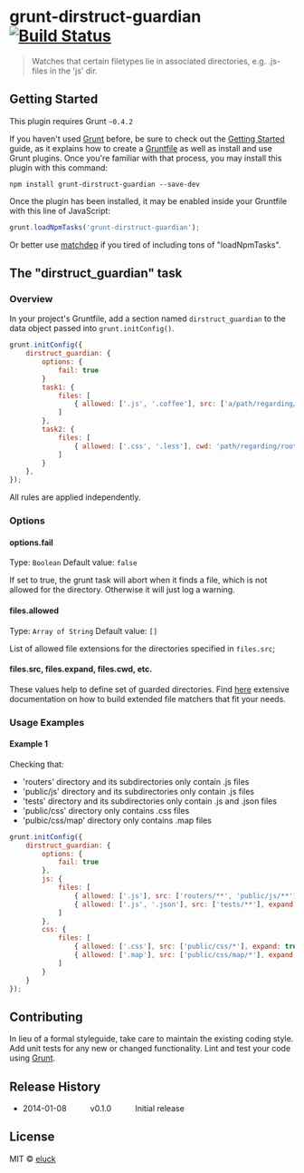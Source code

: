 # grunt-dirstruct-guardian [![Build Status](https://travis-ci.org/eluck/grunt-dirstruct-guardian.png?branch=master)](https://travis-ci.org/eluck/grunt-dirstruct-guardian)

> Watches that certain filetypes lie in associated directories, e.g. .js-files in the 'js' dir.

## Getting Started
This plugin requires Grunt `~0.4.2`

If you haven't used [Grunt](http://gruntjs.com/) before, be sure to check out the [Getting Started](http://gruntjs.com/getting-started) guide, as it explains how to create a [Gruntfile](http://gruntjs.com/sample-gruntfile) as well as install and use Grunt plugins. Once you're familiar with that process, you may install this plugin with this command:

```shell
npm install grunt-dirstruct-guardian --save-dev
```

Once the plugin has been installed, it may be enabled inside your Gruntfile with this line of JavaScript:

```js
grunt.loadNpmTasks('grunt-dirstruct-guardian');
```
Or better use [matchdep](https://github.com/tkellen/node-matchdep) if you tired of including tons of "loadNpmTasks".


## The "dirstruct_guardian" task

### Overview
In your project's Gruntfile, add a section named `dirstruct_guardian` to the data object passed into `grunt.initConfig()`.

```js
grunt.initConfig({
    dirstruct_guardian: {
        options: {
            fail: true
        }
        task1: {
            files: [
                { allowed: ['.js', '.coffee'], src: ['a/path/regarding/root', 'another/path/regarding/root'], expand: true }
            ]
        },
        task2: {
            files: [
                { allowed: ['.css', '.less'], cwd: 'path/regarding/root', src: ['path/regarding/cwd', expand: true }
            ]
        }
    },
});
```
All rules are applied independently.

### Options

#### options.fail
Type: `Boolean`
Default value: `false`

If set to true, the grunt task will abort when it finds a file, which is not allowed for the directory. Otherwise it will just log a warning.

#### files.allowed
Type: `Array of String`
Default value: `[]`

List of allowed file extensions for the directories specified in `files.src`;

#### files.src, files.expand, files.cwd, etc.
These values help to define set of guarded directories. Find [here](http://gruntjs.com/configuring-tasks#files) extensive documentation on how to build extended file matchers that fit your needs.

### Usage Examples

#### Example 1
Checking that:

* 'routers' directory and its subdirectories only contain .js files
* 'public/js' directory and its subdirectories only contain .js files
* 'tests' directory and its subdirectories only contain .js and .json files
* 'public/css' directory only contains .css files
* 'pulbic/css/map' directory only contains .map files

```js
grunt.initConfig({
    dirstruct_guardian: {
        options: {
            fail: true
        },
        js: {
            files: [
                { allowed: ['.js'], src: ['routers/**', 'public/js/**'], expand: true },
                { allowed: ['.js', '.json'], src: ['tests/**'], expand: true }
            ]
        },
        css: {
            files: [
                { allowed: ['.css'], src: ['public/css/*'], expand: true },
                { allowed: ['.map'], src: ['public/css/map/*'], expand: true }
            ]
        }
    }
});
```



## Contributing
In lieu of a formal styleguide, take care to maintain the existing coding style. Add unit tests for any new or changed functionality. Lint and test your code using [Grunt](http://gruntjs.com/).

## Release History

* 2014-01-08   v0.1.0   Initial release

## License
MIT © [eluck](http://github.com/eluck)